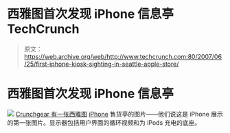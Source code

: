 # 西雅图首次发现 iPhone 信息亭 TechCrunch

> 原文：<https://web.archive.org/web/http://www.techcrunch.com:80/2007/06/25/first-iphone-kiosk-sighting-in-seattle-apple-store/>

# 西雅图首次发现 iPhone 信息亭

[![](img/f72caca4a7425f9518bfe12df0a96c5c.png)](https://web.archive.org/web/20221203093652/http://crunchgear.com/2007/06/25/the-first-apple-iphone-display-goes-up-in-seattle-and-no-its-not-the-ones-youve-already-seen/)
 [Crunchgear 有一张西雅图](https://web.archive.org/web/20221203093652/http://crunchgear.com/2007/06/25/the-first-apple-iphone-display-goes-up-in-seattle-and-no-its-not-the-ones-youve-already-seen/) [iPhone](https://web.archive.org/web/20221203093652/http://www.beta.techcrunch.com/2007/01/09/apple-announces-iphone-stock-soars/) 售货亭的图片——他们说这是 iPhone 展示的第一张图片。显示器包括用户界面的循环视频和为 iPods 充电的底座。